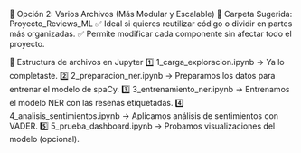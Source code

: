🔹 Opción 2: Varios Archivos (Más Modular y Escalable)
📁 Carpeta Sugerida: Proyecto_Reviews_ML
✅ Ideal si quieres reutilizar código o dividir en partes más organizadas.
✅ Permite modificar cada componente sin afectar todo el proyecto.

📂 Estructura de archivos en Jupyter
1️⃣ 1_carga_exploracion.ipynb → Ya lo completaste.
2️⃣ 2_preparacion_ner.ipynb → Preparamos los datos para entrenar el modelo de spaCy.
3️⃣ 3_entrenamiento_ner.ipynb → Entrenamos el modelo NER con las reseñas etiquetadas.
4️⃣ 4_analisis_sentimientos.ipynb → Aplicamos análisis de sentimientos con VADER.
5️⃣ 5_prueba_dashboard.ipynb → Probamos visualizaciones del modelo (opcional).

